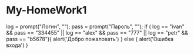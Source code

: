 # My-HomeWork1
log = prompt("Логин", "");
pass = prompt("Пароль", "");
if ( log == "ivan" && pass == "334455" 
  || log == "alex" && pass == "777" 
  || log == "petr" && pass == "b5678"){
  alert('Добро пожаловать')
} else {
  alert('Ошибка входа')
}
